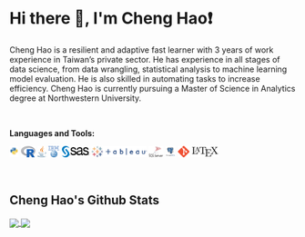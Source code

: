 # Hi there 👋, I'm Cheng Hao:exclamation:


Cheng Hao is a resilient and adaptive fast learner with 3 years of work experience in Taiwan’s private sector. He has experience in all stages of data science, from data wrangling, statistical analysis to machine learning model evaluation. He is also skilled in automating tasks to increase efficiency. Cheng Hao is currently pursuing a Master of Science in Analytics degree at Northwestern University.

&nbsp;  


**Languages and Tools:**  

<code><img height="20" src="https://github.com/ChengHaoKe/ChengHaoKe/blob/main/logos/pythonlogo.png" style="background-color:white;"></code>
<code><img height="20" src="https://github.com/ChengHaoKe/ChengHaoKe/blob/main/logos/Rlogo.png" style="background-color:white;"></code>
<code><img height="20" src="https://github.com/ChengHaoKe/ChengHaoKe/blob/main/logos/javalogo.png" style="background-color:white;"></code>
<code><img height="20" src="https://github.com/ChengHaoKe/ChengHaoKe/blob/main/logos/spsslogo.png" style="background-color:white;"></code>
<code><img height="20" src="https://github.com/ChengHaoKe/ChengHaoKe/blob/main/logos/sas-6-logo-png-transparent.png" style="background-color:white;"></code>
<code><img height="20" src="https://github.com/ChengHaoKe/ChengHaoKe/blob/main/logos/Tableau_Logo.png" style="background-color:white;"></code>
<code><img height="20" src="https://github.com/ChengHaoKe/ChengHaoKe/blob/main/logos/mssql.png" style="background-color:white;"></code>
<code><img height="20" src="https://github.com/ChengHaoKe/ChengHaoKe/blob/main/logos/postgresql.png" style="background-color:white;"></code>
<code><img height="20" src="https://github.com/ChengHaoKe/ChengHaoKe/blob/main/logos/Git-Icon-1788C.png" style="background-color:white;"></code>
<code><img height="20" src="https://github.com/ChengHaoKe/ChengHaoKe/blob/main/logos/1280px-LaTeX_logo.svg.png" style="background-color:white;"></code>

&nbsp;  

<!--
![Cheng Hao's Github Stats](https://github-readme-stats.chenghaoke.vercel.app/api?username=ChengHaoKe&count_private=true&show_icons=true&include_all_commits=true)
**Languages and Tools:**
![Top Langs](https://github-readme-stats.chenghaoke.vercel.app/api/top-langs/?username=ChengHaoKe&langs_count=10&show_icons=true&layout=compact) 
-->

## Cheng Hao's Github Stats

<a href="https://github.com/ChengHaoKe/github-readme-stats">
  <img align="center" src="https://github-readme-stats.chenghaoke.vercel.app/api?username=ChengHaoKe&count_private=true&show_icons=true&include_all_commits=true" />
</a>
<a href="https://github.com/ChengHaoKe/github-readme-stats">
  <img align="center" src="https://github-readme-stats.chenghaoke.vercel.app/api/top-langs/?username=ChengHaoKe&langs_count=8&show_icons=true&layout=compact" />
</a>

<!--
[![Top Langs](https://github-readme-stats.chenghaoke.vercel.app/api/top-langs/?username=ChengHaoKe&langs_count=10&layout=compact&show_icons=true)](https://github.com/ChengHaoKe/github-readme-stats)
-->

&nbsp;  
<!--
[![Cheng Hao's wakatime stats](https://github-readme-stats.chenghaoke.vercel.app/api/wakatime?username=ChengHaoKe&layout=compact)](https://github.com/ChengHaoKe/github-readme-stats)
<!--

<!--
**ChengHaoKe/ChengHaoKe** is a ✨ _special_ ✨ repository because its `README.md` (this file) appears on your GitHub profile.

Here are some ideas to get you started:

- 🔭 I’m currently working on ...
- 🌱 I’m currently learning ...
- 👯 I’m looking to collaborate on ...
- 🤔 I’m looking for help with ...
- 💬 Ask me about ...
- 📫 How to reach me: ...
- 😄 Pronouns: ...
- ⚡ Fun fact: ...
-->
